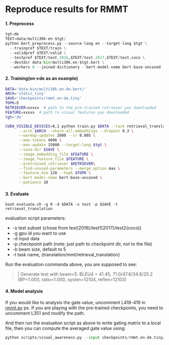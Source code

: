# Reproduce results for RMMT


#### 1. Preprocess
```python
tgt=de
TEXT=data/multi30k-en-$tgt/
python bert_preprocess.py --source-lang en --target-lang $tgt \
  --trainpref $TEXT/train \
  --validpref $TEXT/valid \
  --testpref $TEXT/test.2016,$TEXT/test.2017,$TEXT/test.coco \
  --destdir data-bin/multi30k.en-$tgt.bert \
  --workers 8 --joined-dictionary --bert-model-name bert-base-uncased
```

#### 2. Training(en->de as an example)
```bash
DATA='data-bin/multi30k.en-de.bert/'
ARCH='static_tiny'
SAVE='checkpoints/rmmt.en-de.tiny'
TOPK=5
RETRIEVER=xxxxx  # path to the pre-trained retriever you downloaded
FEATURE=xxxxx  # path to visual features you downloaded
tgt='de'

CUDA_VISIBLE_DEVICES=0,1 python train.py $DATA --task retrieval_translation \
      --arch $ARCH --share-all-embeddings --dropout 0.3 \
      --warmup-updates 2000 --lr 0.005 \
      --max-tokens 4096 \
      --max-update 15000 --target-lang $tgt \
      --save-dir $SAVE \
      --image_embedding_file $FEATURE \
      --image_feature_file $FEATURE \
      --pretrained_retriever $RETRIEVER\
      --find-unused-parameters --merge_option max \
      --feature_dim 128 --topk $TOPK \
      --bert-model-name bert-base-uncased \
      --patience 10 
```

#### 3. Evaluate
```
bash evaluate.sh -g 0 -d $DATA -s test -p $SAVE -t retrieval_translation
```
evaluation script parameters:

- -s test subset {chose from test(2016)/test1(2017)/test2(coco)}
- -g gpu id you want to use
- -d input data
- -p checkpoint path (note: just path to checkpoint dir, not to the file)
- -b beam size, default to 5
- -t task name, {translation/mmt/retrieval_translation}

Run the evaluation commanda above, you are supposed to see:
> | Generate test with beam=5: BLEU4 = 41.45, 71.0/47.6/34.6/25.2 (BP=1.000, ratio=1.000, syslen=12104, reflen=12103)


#### 4. Model analysis
If you would like to analysis the gate value, uncomment L418-419 in [rmmt.py](https://github.com/LividWo/Revisit-MMT/blob/master/fairseq/models/rmmt.py)
ps. If you are playing with the pre-trained checkpoints, you need to uncomment L351 and modify the path.

And then run the evaluation script as above to write gating matrix to a local file, then you can compute the averaged gate value using:
```python
python scripts/visual_awareness.py --input checkpoints/rmmt.en-de.tiny/gated.txt 
```
